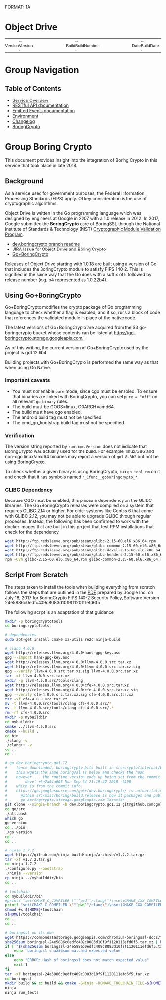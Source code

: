 
FORMAT: 1A

# Object Drive

<table style="width:100%;border:0px;padding:0px;border-spacing:0;border-collapse:collapse;font-family:Helvetica;font-size:10pt;vertical-align:center;"><tbody><tr><td style="padding:0px;font-size:10pt;">Version</td><td style="padding:0px;font-size:10pt;">--Version--</td><td style="width:20%;font-size:8pt;"> </td><td style="padding:0px;font-size:10pt;">Build</td><td style="padding:0px;font-size:10pt;">--BuildNumber--</td><td style="width:20%;font-size:8pt;"></td><td style="padding:0px;font-size:10pt;">Date</td><td style="padding:0px;font-size:10pt;">--BuildDate--</td></tr></tbody></table>

# Group Navigation

## Table of Contents

+ [Service Overview](../../)
+ [RESTful API documentation](rest.html)
+ [Emitted Events documentation](events.html)
+ [Environment](environment.html)
+ [Changelog](changelog.html)
+ [BoringCrypto](boringcrypto.html)

# Group Boring Crypto

This document provides insight into the integration of Boring Crypto in this service that took place in late 2018.

## Background

As a service used for government purposes, the Federal Information Processing Standards (FIPS)
apply. Of key consideration is the use of cryptographic algorithms.  

Object Drive is written in the Go programming language which was designed by engineers at Google in 2007 with a 1.0 release in 2012. In 2017, Google submitted the __BoringCrypto__ core of BoringSSL through the National Institute of Standards & Technology (NIST) [Cryptographic
Module Validation Program](https://csrc.nist.gov/Projects/cryptographic-module-validation-program/Standards). 

* [dev.boringcrypto branch readme](https://go.googlesource.com/go/+/refs/heads/dev.boringcrypto.go1.12/README.boringcrypto.md)
* [JIRA Issue for Object Drive and Boring Crypto](https://jira.di2e.net/browse/DIMEODS-1144)
* [Go+BoringCrypto](https://go.googlesource.com/go/+/refs/heads/dev.boringcrypto.go1.12/misc/boring/)

Releases of Object Drive starting with 1.0.18 are built using a version of Go that includes the BoringCrypto module to satisfy FIPS 140-2.  This is signified in the same way that the Go does with a suffix of `b` followed by release number (e.g. b4 represented as 1.0.22b4).


## Using Go+BoringCrypto

Go+BoringCrypto modifies the crypto package of Go programming language to check whether a flag is enabled, and if so, runs a block of code that references the validated module in place of the native code.

The latest versions of Go+BoringCrypto are acquired from the S3 go-boringcrypto bucket whose contents can be listed at https://go-boringcrypto.storage.googleapis.com/

As of this writing, the current version of Go+BoringCrypto used by the project is go1.12.9b4

Building projects with Go+BoringCrypto is performed the same way as that when using Go Native.

### Important caveats

- You must *not* enable `pure` mode, since cgo must be enabled. To ensure that binaries are linked with BoringCrypto, you can set `pure = "off"` on all relevant `go_binary` rules.
- The build must be GOOS=linux, GOARCH=amd64.
- The build must have cgo enabled.
- The android build tag must not be specified.
- The cmd_go_bootstrap build tag must not be specified.

### Verification

The version string reported by `runtime.Version` does not indicate that BoringCrypto
was actually used for the build. For example, linux/386 and non-cgo linux/amd64 binaries
may report a version of `go1.8.3b2` but not be using BoringCrypto.

To check whether a given binary is using BoringCrypto, run `go tool nm` on it and check
that it has symbols named `*_Cfunc__goboringcrypto_*`.

### GLIBC Dependency

Because CGO must be enabled, this places a dependency on the GLIBC libraries. The Go+BoringCrypto releases were compiled on a system that requires GLIBC 2.14 or higher.  For older systems like Centos 6 that come with GLIBC 2.12, you may not be able to upgrade GLIBC through regular processes. Instead, the following has been confirmed to work with the docker images that are built in this project that test RPM installations that check for the dependency

```bash
wget http://ftp.redsleeve.org/pub/steam/glibc-2.15-60.el6.x86_64.rpm
wget http://ftp.redsleeve.org/pub/steam/glibc-common-2.15-60.el6.x86_64.rpm
wget http://ftp.redsleeve.org/pub/steam/glibc-devel-2.15-60.el6.x86_64.rpm
wget http://ftp.redsleeve.org/pub/steam/glibc-headers-2.15-60.el6.x86_64.rpm
rpm -Uvh glibc-2.15-60.el6.x86_64.rpm glibc-common-2.15-60.el6.x86_64.rpm glibc-devel-2.15-60.el6.x86_64.rpm glibc-headers-2.15-60.el6.x86_64.rpm
```

## Script From Scratch

The steps taken to install the tools when building everything from scratch
follows the steps that are outlined in the [PDF](https://csrc.nist.gov/CSRC/media/projects/cryptographic-module-validation-program/documents/security-policies/140sp2964.pdf) prepared by Google Inc. on
July 18, 2017 for BoringCrypto FIPS 140-2 Security Policy, Software Version
24e5886c0edfc409c8083d10f9f1120111efd6f5

The following script is an adaptation of that guidance

```bash
mkdir -p boringcryptotools
cd boringcryptotools

# dependencies
sudo apt-get install cmake xz-utils re2c ninja-build

# clang 4.0.0
wget http://releases.llvm.org/4.0.0/hans-gpg-key.asc
gpg --import hans-gpg-key.asc
wget http://releases.llvm.org/4.0.0/llvm-4.0.0.src.tar.xz
wget http://releases.llvm.org/4.0.0/llvm-4.0.0.src.tar.xz.sig
gpg --verify llvm-4.0.0.src.tar.xz.sig llvm-4.0.0.src.tar.xz
tar -xf llvm-4.0.0.src.tar.xz
mkdir -p llvm-4.0.0.src/tools/clang
wget http://releases.llvm.org/4.0.0/cfe-4.0.0.src.tar.xz
wget http://releases.llvm.org/4.0.0/cfe-4.0.0.src.tar.xz.sig
gpg --verify cfe-4.0.0.src.tar.xz.sig cfe-4.0.0.src.tar.xz
tar -xf cfe-4.0.0.src.tar.xz
mv -t llvm-4.0.0.src/tools/clang cfe-4.0.0.src/*
mv -t llvm-4.0.0.src/tools/clang cfe-4.0.0.src/.*
rm -rf cfe-4.0.0.src
mkdir -p mybuilddir
cd mybuilddir
cmake ../llvm-4.0.0.src
cmake --build .
cd bin
./clang -v
./clang++ -v
cd ..
cd ..

# go dev.boringcrypto.go1.12 
#    (once downloaded, boringcrypto bits built in src/crypto/internal/boring/build/build.sh)
#    this wgets the same boringssl as below and checks the hash
#    however.... the runtime.version ends up being set from the commit hash like so:   
#        devel +2e2a04a605 Mon Sep 24 21:19:42 2018 -0400
#    which is from the commit info. 
#    https://go.googlesource.com/go/+/dev.boringcrypto/ is authoritative for source
#      Within src/misc/boring/build.release is how it packages and publishes to the
#      go-boringcrypto.storage.googleapis.com location
git clone --single-branch -b dev.boringcrypto.go1.12 git@github.com:golang/go.git
cd go/src
./all.bash
which go
go version
cd ../bin 
./go version
cd ..
cd ..

# ninja 1.7.2
wget https://github.com/ninja-build/ninja/archive/v1.7.2.tar.gz
tar -xf v1.7.2.tar.gz
cd ninja-1.7.2
./configure.py --bootstrap
./ninja --version
cp ninja ../mybuilddir/bin
cd ..

# toolchain
cd mybuilddir/bin
#printf "set(CMAKE_C_COMPILER \""`pwd`"/clang\")\nset(CMAKE_CXX_COMPILER \""`pwd`"/clang++\")\nset(CMAKE_MAKE_PROGRAM \""`pwd`"/ninja\")\n" >> ${HOME}/toolchain
printf "set(CMAKE_C_COMPILER \""`pwd`"/clang\")\nset(CMAKE_CXX_COMPILER \""`pwd`"/clang++\")\n" >> ${HOME}/toolchain
chmod +x ${HOME}/toolchain
${HOME}/toolchain
cd ..
cd ..

# boringssl on its own
wget https://commondatastorage.googleapis.com/chromium-boringssl-docs/fips/boringssl-24e5886c0edfc409c8083d10f9f1120111efd6f5.tar.xz
sha256sum boringssl-24e5886c0edfc409c8083d10f9f1120111efd6f5.tar.xz | head -c 64
if [ "$(sha256sum boringssl-24e5886c0edfc409c8083d10f9f1120111efd6f5.tar.xz | head -C 64)" = "15a65d676eeae27618e231183a1ce9804fc9c91bcc3abf5f6ca35216c02bf4da" ]; then
    echo "boringssl sha256sum matched expected value"
else
    echo "ERROR: Hash of boringssl does not match expected value"
    exit 1
fi
tar -xf boringssl-24e5886c0edfc409c8083d10f9f1120111efd6f5.tar.xz
cd boringssl
mkdir build && cd build && cmake -GNinja -DCMAKE_TOOLCHAIN_FILE=${HOME}/toolchain -DFIPS=1 -DCMAKE_BUILD_TYPE=Release ..
ninja
ninja run_tests
```

